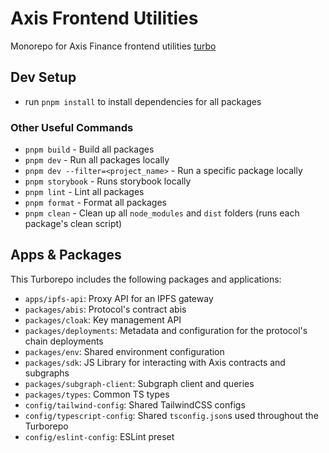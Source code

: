 # Axis Frontend Utilities

Monorepo for Axis Finance frontend utilities [turbo](https://turbo.build/repo)

## Dev Setup

- run `pnpm install` to install dependencies for all packages

### Other Useful Commands

- `pnpm build` - Build all packages
- `pnpm dev` - Run all packages locally
- `pnpm dev --filter=<project_name>` - Run a specific package locally
- `pnpm storybook` - Runs storybook locally
- `pnpm lint` - Lint all packages
- `pnpm format` - Format all packages
- `pnpm clean` - Clean up all `node_modules` and `dist` folders (runs each package's clean script)

## Apps & Packages

This Turborepo includes the following packages and applications:

- `apps/ipfs-api`: Proxy API for an IPFS gateway
- `packages/abis`: Protocol's contract abis
- `packages/cloak`: Key management API
- `packages/deployments`: Metadata and configuration for the protocol's chain deployments
- `packages/env`: Shared environment configuration
- `packages/sdk`: JS Library for interacting with Axis contracts and subgraphs
- `packages/subgraph-client`: Subgraph client and queries
- `packages/types`: Common TS types
- `config/tailwind-config`: Shared TailwindCSS configs
- `config/typescript-config`: Shared `tsconfig.json`s used throughout the Turborepo
- `config/eslint-config`: ESLint preset

